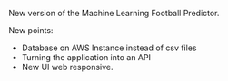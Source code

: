 New version of the Machine Learning Football Predictor.

New points:

- Database on AWS Instance instead of csv files
- Turning the application into an API
- New UI web responsive.

